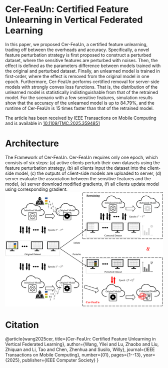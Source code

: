 # Cer-FeaUn: Certified Feature Unlearning in Vertical Federated Learning
In this paper, we proposed Cer-FeaUn, a certified feature unlearning, trading off between the overheads and accuracy. Specifically, a novel feature perturbation strategy is first proposed to construct a perturbed dataset, where the sensitive features are perturbed with noises. Then, the effect is defined as the parameters difference between models trained with the original and perturbed dataset. Finally, an unlearned model is trained in first-order, where the effect is removed from the original model in one epoch. Furthermore, Cer-FeaUn performs certified removal for server-side models with strongly convex loss functions. That is, the distribution of the unlearned model is statistically indistinguishable from that of the retrained model. For the scenario with a few sensitive features, simulation results show that the accuracy of the unlearned model is up to 84.79%, and the runtime of Cer-FeaUn is 15 times faster than that of the retrained model.

The article has been received by IEEE Transactions on Mobile Computing and is available in [10.1109/TMC.2025.3594851]( http://doi.org/10.1109/TMC.2025.3594851)

# Architecture
The Framework of Cer-FeaUn. Cer-FeaUn requires only one epoch, which consists of six steps: (a) active clients perturb their own datasets using the feature perturbation strategy, (b) all clients input the dataset into the client-side model, (c) the outputs of client-side models are uploaded to server, (d) server evaluate the association between the sensitive features and the model, (e) server download modified gradients, (f) all clients update model using corresponding gradient.
![fram1 (1)](./Cer-FeaUn.png)

# Citation
@article{wang2025cer,
  title={Cer-FeaUn: Certified Feature Unlearning in Vertical Federated Learning},
  author={Wang, Yilei and Lu, Zhaobo and Liu, Zhiquan and Li, Tao and Chen, Zhenhua and Susilo, Willy},
  journal={IEEE Transactions on Mobile Computing},
  number={01},
  pages={1--13},
  year={2025},
  publisher={IEEE Computer Society}
}

